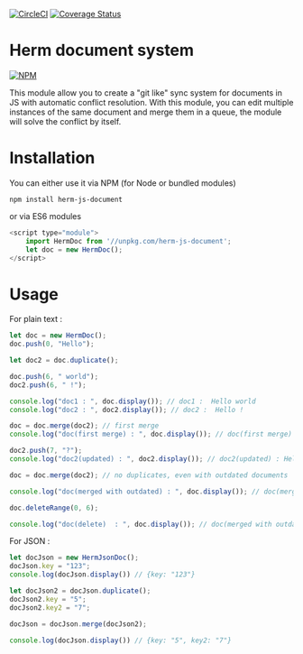 
[![CircleCI](https://circleci.com/gh/azukaar/herm-js/tree/master.svg?style=shield)](https://circleci.com/gh/azukaar/herm-js/tree/master) [![Coverage Status](https://coveralls.io/repos/github/azukaar/herm-js/badge.svg?branch=master)](https://coveralls.io/github/azukaar/herm-js?branch=master)

# Herm document system

[![NPM](https://nodei.co/npm/herm-js-document.png)](https://npmjs.org/package/herm-js-document)

This module allow you to create a "git like" sync system for documents in JS with automatic conflict resolution. With this module, you can edit multiple instances of the same document and merge them in a queue, the module will solve the conflict by itself.

# Installation

You can either use it via NPM (for Node or bundled modules)

```
npm install herm-js-document
```

or via ES6 modules

```js
<script type="module">
    import HermDoc from '//unpkg.com/herm-js-document';
    let doc = new HermDoc();
</script>
```

# Usage

For plain text :

```js
let doc = new HermDoc();
doc.push(0, "Hello");

let doc2 = doc.duplicate();

doc.push(6, " world");
doc2.push(6, " !");

console.log("doc1 : ", doc.display()); // doc1 :  Hello world
console.log("doc2 : ", doc2.display()); // doc2 :  Hello !

doc = doc.merge(doc2); // first merge 
console.log("doc(first merge) : ", doc.display()); // doc(first merge) :  Hello world !

doc2.push(7, "?");
console.log("doc2(updated) : ", doc2.display()); // doc2(updated) : Hello ?!

doc = doc.merge(doc2); // no duplicates, even with outdated documents

console.log("doc(merged with outdated) : ", doc.display()); // doc(merged with outdated) :  Hello world ?!

doc.deleteRange(0, 6);

console.log("doc(delete)  : ", doc.display()); // doc(merged with outdated) : world ?!
```

For JSON : 

```js
let docJson = new HermJsonDoc();
docJson.key = "123";
console.log(docJson.display()) // {key: "123"}

let docJson2 = docJson.duplicate();
docJson2.key = "5";
docJson2.key2 = "7";

docJson = docJson.merge(docJson2);

console.log(docJson.display()) // {key: "5", key2: "7"}
```